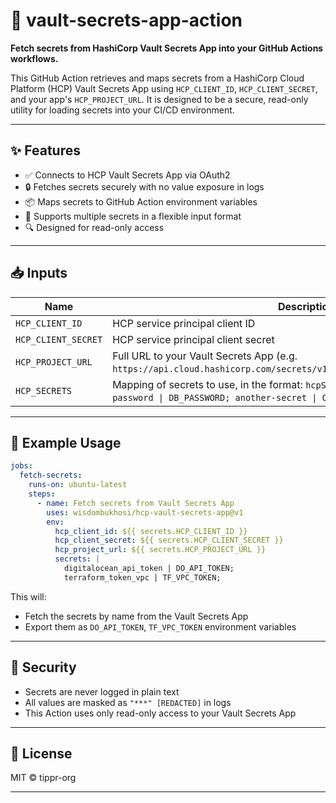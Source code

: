 # 🔐 vault-secrets-app-action

**Fetch secrets from HashiCorp Vault Secrets App into your GitHub Actions workflows.**

This GitHub Action retrieves and maps secrets from a HashiCorp Cloud Platform (HCP) Vault Secrets App using `HCP_CLIENT_ID`, `HCP_CLIENT_SECRET`, and your app's `HCP_PROJECT_URL`. It is designed to be a secure, read-only utility for loading secrets into your CI/CD environment.

---

## ✨ Features

- ✅ Connects to HCP Vault Secrets App via OAuth2
- 🔒 Fetches secrets securely with no value exposure in logs
- 📦 Maps secrets to GitHub Action environment variables
- 🔁 Supports multiple secrets in a flexible input format
- 🔍 Designed for read-only access

---

## 📥 Inputs

| Name                | Description                                                                                                                                     | Required |
|---------------------|-------------------------------------------------------------------------------------------------------------------------------------------------|----------|
| `HCP_CLIENT_ID`     | HCP service principal client ID                                                                                                                 | ✅ Yes   |
| `HCP_CLIENT_SECRET` | HCP service principal client secret                                                                                                             | ✅ Yes   |
| `HCP_PROJECT_URL`       | Full URL to your Vault Secrets App (e.g. `https://api.cloud.hashicorp.com/secrets/v1beta1/projects/PROJECT_ID/secrets`)                         | ✅ Yes   |
| `HCP_SECRETS`           | Mapping of secrets to use, in the format: `hcpSecretName \| ENV_VAR;` (e.g. `my-db-password \| DB_PASSWORD; another-secret \| OTHER_ENV;`)      | ✅ Yes   |

---

## 🧪 Example Usage

```yaml
jobs:
  fetch-secrets:
    runs-on: ubuntu-latest
    steps:
      - name: Fetch secrets from Vault Secrets App
        uses: wisdombukhosi/hcp-vault-secrets-app@v1
        env:
          hcp_client_id: ${{ secrets.HCP_CLIENT_ID }}
          hcp_client_secret: ${{ secrets.HCP_CLIENT_SECRET }}
          hcp_project_url: ${{ secrets.HCP_PROJECT_URL }}
          secrets: |
            digitalocean_api_token | DO_API_TOKEN;
            terraform_token_vpc | TF_VPC_TOKEN;
````

This will:

* Fetch the secrets by name from the Vault Secrets App
* Export them as `DO_API_TOKEN`, `TF_VPC_TOKEN` environment variables

---

## 🔐 Security

* Secrets are never logged in plain text
* All values are masked as `"***" [REDACTED]` in logs
* This Action uses only read-only access to your Vault Secrets App

---

## 🪪 License

MIT © tippr-org

---
